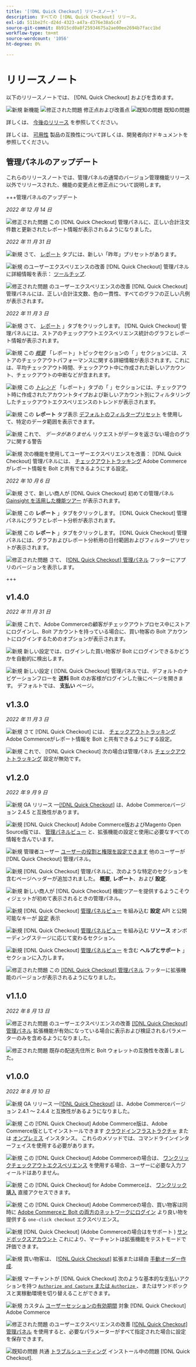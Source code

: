```yaml
---
title: '[!DNL Quick Checkout] リリースノート'
description: すべての [!DNL Quick Checkout] リリース。
exl-id: 511be2fc-d24d-4323-a47a-d376e38a5c47
source-git-commit: 8b915cd0a8f25934675a2ae00ee2694b7facc1bd
workflow-type: tm+mt
source-wordcount: '1056'
ht-degree: 0%

---
```


# リリースノート

以下のリリースノートでは、 [!DNL Quick Checkout] およびを含めます。

![新規](../assets/new.svg) 新機能
![修正された問題](../assets/fix.svg) 修正点および改善点
![既知の問題](../assets/bug.svg) 既知の問題

詳しくは、 [今後のリリース](https://devdocs.magento.com/release/) を参照してください。

詳しくは、 [可用性](https://devdocs.magento.com/release/availability.html) 製品の互換性について詳しくは、開発者向けドキュメントを参照してください。

## 管理パネルのアップデート

これらのリリースノートでは、管理パネルの通常のバージョン管理機能リリース以外でリリースされた、機能の変更点と修正点について説明します。

+++管理パネルのアップデート

_2022 年 12 月 14 日_

![修正された問題](../assets/fix.svg)<!-- Issue BOLT-524 --> この [!DNL Quick Checkout] 管理パネルに、正しい合計注文件数と更新されたレポート情報が表示されるようになりました。

_2022 年 11 月 31 日_

![新規](../assets/new.svg)<!-- Issue BOLT-502 --> さて、 [レポート](https://experienceleague.adobe.com/docs/commerce-merchant-services/quick-checkout/getting-started/quick-checkout-reporting/reports.html) タブには、新しい「昨年」プリセットがあります。

![新規](../assets/new.svg)<!-- Issue BOLT-471 --> のユーザーエクスペリエンスの改善 [!DNL Quick Checkout] 管理パネルに詳細情報を表示： [ツールチップ](https://experienceleague.adobe.com/docs/commerce-merchant-services/quick-checkout/getting-started/quick-checkout-reporting/reports.html).

![修正された問題](../assets/fix.svg)<!-- Issue BOLT-514 --> のユーザーエクスペリエンスの改善 [!DNL Quick Checkout] 管理パネルには、正しい合計注文数、色の一貫性、すべてのグラフの正しい凡例が表示されます。

_2022 年 11 月 3 日_

![新規](../assets/new.svg)<!-- Issue BOLT-293 --> さて、 [レポート](https://experienceleague.adobe.com/docs/commerce-merchant-services/quick-checkout/getting-started/quick-checkout-reporting/reports.html) 」タブをクリックします。 [!DNL Quick Checkout] 管理パネルには、ストアのチェックアウトエクスペリエンス統計のグラフとレポート情報が表示されます。

![新規](../assets/new.svg)<!-- Issue BOLT-422 --> この [_概要_](https://experienceleague.adobe.com/docs/commerce-merchant-services/quick-checkout/getting-started/quick-checkout-reporting/reports.html#reports-overview) 「レポート」トピックセクションの「 」セクションには、ストアのチェックアウトパフォーマンスに関する詳細情報が表示されます。これには、平均チェックアウト時間、チェックアウト中に作成された新しいアカウント、チェックアウトの中断などが含まれます。

![新規](../assets/new.svg)<!-- Issue BOLT-423 --> この [_トレンド_](https://experienceleague.adobe.com/docs/commerce-merchant-services/quick-checkout/getting-started/quick-checkout-reporting/reports.html#reports-trends) 「レポート」タブの「 」セクションには、チェックアウト時に作成されたアカウントタイプおよび新しいアカウント別にフィルタリングしたチェックアウトエクスペリエンスのトレンドが表示されます。

![新規](../assets/new.svg)<!-- Issue BOLT-439 --> この **レポート** タブ表示 [デフォルトのフィルタープリセット](https://experienceleague.adobe.com/docs/commerce-merchant-services/quick-checkout/getting-started/quick-checkout-reporting/reports.html#filter-data) を使用して、特定のデータ範囲を表示できます。

![新規](../assets/new.svg)<!-- Issue BOLT-433 --> これで、 _データがありません_ リクエストがデータを返さない場合のグラフに関する警告

![新規](../assets/new.svg)<!-- Issue BOLT-473 --> 次の機能を使用してユーザーエクスペリエンスを改善： [!DNL Quick Checkout] 管理パネルには、 [チェックアウトトラッキング](https://experienceleague.adobe.com/docs/commerce-merchant-services/quick-checkout/getting-started/settings-quick-checkout.html#service-settings) Adobe Commerceがレポート情報を Bolt と共有できるようにする設定。

_2022 年 10 月 6 日_

![新規](../assets/new.svg)<!-- Issue BOLT-379 --> さて、新しい商人が [!DNL Quick Checkout] 初めての管理パネル [Gainsight を活用した機能ツアー](https://experienceleague.adobe.com/docs/commerce-merchant-services/quick-checkout/getting-started/onboarding.html) が表示されます。

![新規](../assets/new.svg)<!-- Issue BOLT-377 --> この **レポート** 」タブをクリックします。 [!DNL Quick Checkout] 管理パネルにグラフとレポート分析が表示されます。

![新規](../assets/new.svg)<!-- Issue BOLT-377 --> この **レポート** 」タブをクリックします。 [!DNL Quick Checkout] 管理パネルには、グラフおよびレポート分析用の日付範囲およびフィルタープリセットが表示されます。

![修正された問題](../assets/fix.svg)<!-- Issue BOLT-369 --> さて、 [[!DNL Quick Checkout] 管理パネル](https://experienceleague.adobe.com/docs/commerce-merchant-services/quick-checkout/getting-started/onboarding.html#enable-extension) フッターにアプリのバージョンを表示します。

+++

## v1.4.0

_2022 年 11 月 31 日_

![新規](../assets/new.svg)<!-- Issue BOLT-513 --> これで、Adobe Commerceの顧客がチェックアウトプロセス中にストアにログインし、Bolt アカウントを持っている場合に、買い物客の Bolt アカウントにログインするためのオプションが表示されます。

![新規](../assets/new.svg)<!-- Issue BOLT-512 --> 新しい設定では、ログインした買い物客が Bolt にログインできるかどうかを自動的に検出します。

![新規](../assets/new.svg)<!-- Issue BOLT-480 --> 新しい設定 ( [!DNL Quick Checkout] 管理パネルでは、デフォルトのナビゲーションフローを **送料** Bolt のお客様がログインした後にページを開きます。 デフォルトでは、 **支払い** ページ。

## v1.3.0

_2022 年 11 月 3 日_

![新規](../assets/new.svg)<!-- Issue BOLT-293 --> さて [!DNL Quick Checkout] には、 [チェックアウトトラッキング](https://experienceleague.adobe.com/docs/commerce-merchant-services/quick-checkout/getting-started/settings-quick-checkout.html#service-settings) Adobe Commerceがレポート情報を Bolt と共有できるようにする設定。

![新規](../assets/new.svg)<!-- Issue BOLT-461 --> これで、 [!DNL Quick Checkout] 次の場合は管理パネル [チェックアウトトラッキング](https://experienceleague.adobe.com/docs/commerce-merchant-services/quick-checkout/getting-started/quick-checkout-reporting/reports.html) 設定が無効です。

## v1.2.0

_2022 年 9 月 9 日_

![新規](../assets/new.svg)<!-- Issue BOLT-341 --> GA リリース —[[!DNL Quick Checkout]](https://marketplace.magento.com/magento-quick-checkout.html) は、Adobe Commerceバージョン 2.4.5 と互換性があります。

![新規](../assets/new.svg)<!-- Issue BOLT-328 --> [!DNL Quick Checkout] Adobe Commerce版およびMagento Open Source版では、 [管理パネルビュー](https://experienceleague.adobe.com/docs/commerce-merchant-services/quick-checkout/getting-started/quick-checkout-admin-panel/admin-panel.html) と、拡張機能の設定と使用に必要なすべての情報を含んでいます。

![新規](../assets/new.svg)<!-- Issue BOLT-364 --> 管理者ユーザー [ユーザーの役割と権限を設定できます](https://experienceleague.adobe.com/docs/commerce-merchant-services/quick-checkout/getting-started/quick-checkout-admin-panel/user-roles-setup.html) 他のユーザーが [!DNL Quick Checkout] 管理パネル。

![新規](../assets/new.svg)<!-- Issue BOLT-377 --> [!DNL Quick Checkout] 管理パネルに、次のような特定のセクションを含むページヘッダーが追加されました。 **概要**, **レポート**、および **設定**.

![新規](../assets/new.svg)<!-- Issue BOLT-379 --> 新しい商人が [!DNL Quick Checkout] 機能ツアーを提供するようこそウィジェットが初めて表示されるときの管理パネル。

![新規](../assets/new.svg)<!-- Issue BOLT-378 --> [!DNL Quick Checkout] [管理パネルビュー](https://experienceleague.adobe.com/docs/commerce-merchant-services/quick-checkout/getting-started/quick-checkout-admin-panel/admin-panel.html) を組み込む **設定** API と公開可能なキーが [設定](https://experienceleague.adobe.com/docs/commerce-merchant-services/quick-checkout/getting-started/onboarding.html#enable-extension) 表示

![新規](../assets/new.svg)<!-- Issue BOLT-380 --> [!DNL Quick Checkout] [管理パネルビュー](https://experienceleague.adobe.com/docs/commerce-merchant-services/quick-checkout/getting-started/quick-checkout-admin-panel/admin-panel.html) を組み込む **リソース** オンボーディングステージに応じて変わるセクション。

![新規](../assets/new.svg)<!-- Issue BOLT-381 --> [!DNL Quick Checkout] [管理パネルビュー](https://experienceleague.adobe.com/docs/commerce-merchant-services/quick-checkout/getting-started/quick-checkout-admin-panel/admin-panel.html) を含む **ヘルプとサポート** 」セクションに入力します。

![修正された問題](../assets/fix.svg)<!-- Issue BOLT-369 --> この [[!DNL Quick Checkout] 管理パネル](https://experienceleague.adobe.com/docs/commerce-merchant-services/quick-checkout/getting-started/onboarding.html#enable-extension) フッターに拡張機能のバージョンが表示されるようになりました。

## v1.1.0

_2022 年 8 月 13 日_

![修正された問題](../assets/fix.svg)<!-- Issue BOLT-375 --> のユーザーエクスペリエンスの改善 [[!DNL Quick Checkout] 管理パネル](https://experienceleague.adobe.com/docs/commerce-merchant-services/quick-checkout/getting-started/onboarding.html#enable-extension) 拡張機能が有効になっている場合に表示および検証されるパラメーターのみを含めるようになりました。

![修正された問題](../assets/fix.svg)<!-- Issue BOLT-349 --> 既存の配送先住所と Bolt ウォレットの互換性を改善しました。

## v1.0.0

_2022 年 8 月 10 日_

![新規](../assets/new.svg)<!-- Issue BOLT-341 --> GA リリース —[[!DNL Quick Checkout]](https://marketplace.magento.com/magento-quick-checkout.html) は、Adobe Commerceバージョン 2.4.1 ～ 2.4.4 と互換性があるようになりました。

![新規](../assets/new.svg)<!-- Issue BOLT-340 --> この [!DNL Quick Checkout] Adobe Commerce版は、Adobe Commerce版としてインストールできます [クラウドインフラストラクチャ](install.md#adobe-commerce-on-cloud-infrastructure) または [オンプレミス](install.md#on-premises) インスタンス。 これらのメソッドでは、コマンドラインインターフェイスを使用する必要があります。

![新規](../assets/new.svg)<!-- Issue BOLT-1 --> この [!DNL Quick Checkout] Adobe Commerceの場合は、 [ワンクリックチェックアウトエクスペリエンス](overview.md) を使用する場合、ユーザーに必要な入力フィールドはありません。

![新規](../assets/new.svg)<!-- Issue BOLT-1 --> この [!DNL Quick Checkout] for Adobe Commerceは、 [ワンクリック購入](checkout-flow.md) 直接アクセスできます。

![新規](../assets/new.svg)<!-- Issue BOLT-1 --> この [!DNL Quick Checkout] Adobe Commerceの場合、買い物客は同時に [Adobe Commerceと Bolt の両方のネットワークにログイン](checkout-flow.md/#quick-checkout-use-cases) より良い物を提供する `one-click checkout` エクスペリエンス。

![新規](../assets/new.svg)<!-- Issue BOLT-218 --> [!DNL Quick Checkout] (Adobe Commerceの場合はをサポート ) [サンドボックスアカウント](testing.md#testing-in-sandbox) これにより、マーチャントは拡張機能をテストモードで評価できます。

![新規](../assets/new.svg)<!-- Issue BOLT-780 --> 買い物客は、 [[!DNL Quick Checkout]](checkout-page.md) 拡張または経由 [手動オーダー作成](create-order-admin.md).

![新規](../assets/new.svg)<!-- Issue BOLT-666 --> マーチャントが [!DNL Quick Checkout] 次のような基本的な支払いアクションを持つ [`Authorize and Capture` または `Authorize` ](onboarding.md#complete-admin-configuration)、またはサンドボックスと実稼動環境を切り替えることができます。

![新規](../assets/new.svg)<!-- Issue BOLT-288 --> カスタム [ユーザーセッションの有効期間](user-session-lifetime.md) 対象 [!DNL Quick Checkout] Adobe Commerce

![修正された問題](../assets/fix.svg)<!-- Issue BOLT-375 --> のユーザーエクスペリエンスの改善 [[!DNL Quick Checkout] 管理パネル](https://experienceleague.adobe.com/docs/commerce-merchant-services/quick-checkout/getting-started/onboarding.html#enable-extension) を使用すると、必要なパラメーターがすべて指定された場合に設定を保存できます。

![既知の問題](../assets/bug.svg)<!-- Issue BOLT-342 --> 共通 [トラブルシューティング](https://experienceleague.adobe.com/docs/commerce-knowledge-base/kb/troubleshooting/miscellaneous/quick-checkout-issues.html) インストール中の問題 [!DNL Quick Checkout].
